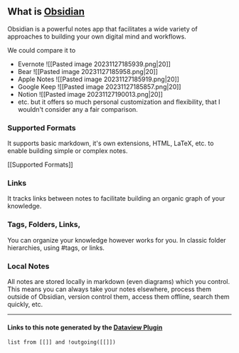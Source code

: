 ## What is [Obsidian](https://obsidian.md/)
Obsidian is a powerful notes app that facilitates a wide variety of approaches to building your own digital mind and workflows.

We could compare it to
* Evernote ![[Pasted image 20231127185939.png|20]]
* Bear ![[Pasted image 20231127185958.png|20]]
* Apple Notes ![[Pasted image 20231127185919.png|20]]
* Google Keep ![[Pasted image 20231127185857.png|20]]
* Notion  ![[Pasted image 20231127190013.png|20]]
* etc.
but it offers so much personal customization and flexibility, that I wouldn't consider any a fair comparison.
### Supported Formats
It supports basic markdown, it's own extensions, HTML, LaTeX, etc. to enable building simple or complex notes.

[[Supported Formats]]

### Links
It tracks links between notes to facilitate building an organic graph of your knowledge.

### Tags, Folders, Links, 
You can organize your knowledge however works for you. In classic folder hierarchies, using #tags, or links.

### Local Notes
All notes are stored locally in markdown (even diagrams) which you control. This means you can always take your notes elsewhere, process them outside of Obsidian, version control them, access them offline, search them quickly, etc.


---
#### Links to this note generated by the [Dataview Plugin](https://github.com/blacksmithgu/obsidian-dataview)
```dataview
list from [[]] and !outgoing([[]])
```